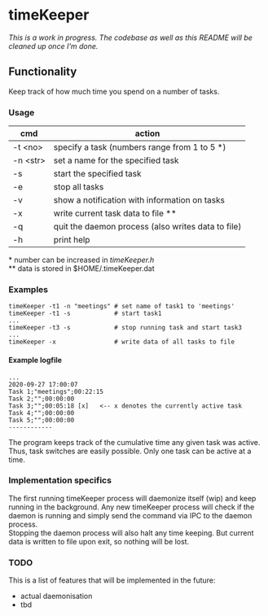 # timeKeeper

_This is a work in progress. The codebase as well as this README will be cleaned up once I'm done._

## Functionality

Keep track of how much time you spend on a number of tasks.


### Usage

| cmd|action |
|----|-------|
|-t \<no\>   | specify a task (numbers range from 1 to 5 \*)  
|-n \<str\>  | set a name for the specified task  
|-s          | start the specified task
|-e          | stop all tasks
|-v          | show a notification with information on tasks
|-x          | write current task data to file \*\*
|-q          | quit the daemon process (also writes data to file)
|-h          | print help

\* number can be increased in _timeKeeper.h_  
\*\* data is stored in $HOME/.timeKeeper.dat

### Examples

    timeKeeper -t1 -n "meetings" # set name of task1 to 'meetings'
    timeKeeper -t1 -s            # start task1
    ...
    timeKeeper -t3 -s            # stop running task and start task3
    ...
    timeKeeper -x                # write data of all tasks to file


#### Example logfile

    ...
    2020-09-27 17:00:07
    Task 1;"meetings";00:22:15
    Task 2;"";00:00:00
    Task 3;"";00:05:18 [x]   <-- x denotes the currently active task
    Task 4;"";00:00:00
    Task 5;"";00:00:00
    ------------


The program keeps track of the cumulative time any given task was active. Thus, task switches are easily possible. Only one task can be active at a time.

### Implementation specifics

The first running timeKeeper process will daemonize itself (wip) and keep running in the background. Any new timeKeeper process will check if the daemon is running and simply send the command via IPC to the daemon process.  
Stopping the daemon process will also halt any time keeping. But current data is written to file upon exit, so nothing will be lost.

### TODO

This is a list of features that will be implemented in the future:  
*  actual daemonisation
*  tbd
